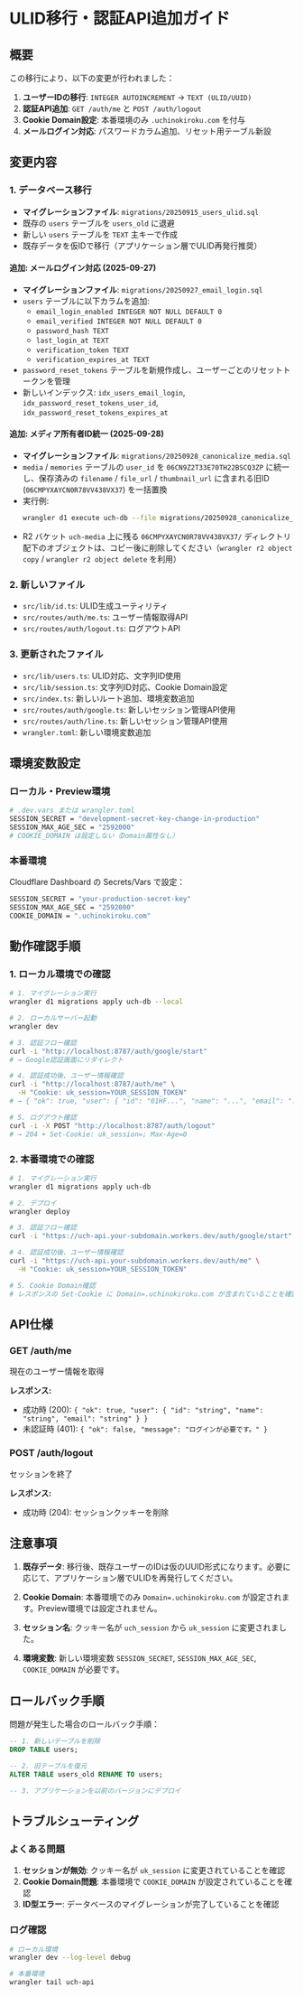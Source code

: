 # ULID移行・認証API追加ガイド

## 概要

この移行により、以下の変更が行われました：

1. **ユーザーIDの移行**: `INTEGER AUTOINCREMENT` → `TEXT (ULID/UUID)`
2. **認証API追加**: `GET /auth/me` と `POST /auth/logout`
3. **Cookie Domain設定**: 本番環境のみ `.uchinokiroku.com` を付与
4. **メールログイン対応**: パスワードカラム追加、リセット用テーブル新設

## 変更内容

### 1. データベース移行

- **マイグレーションファイル**: `migrations/20250915_users_ulid.sql`
- 既存の `users` テーブルを `users_old` に退避
- 新しい `users` テーブルを `TEXT` 主キーで作成
- 既存データを仮IDで移行（アプリケーション層でULID再発行推奨）

#### 追加: メールログイン対応 (2025-09-27)

- **マイグレーションファイル**: `migrations/20250927_email_login.sql`
- `users` テーブルに以下カラムを追加:
  - `email_login_enabled INTEGER NOT NULL DEFAULT 0`
  - `email_verified INTEGER NOT NULL DEFAULT 0`
  - `password_hash TEXT`
  - `last_login_at TEXT`
  - `verification_token TEXT`
  - `verification_expires_at TEXT`
- `password_reset_tokens` テーブルを新規作成し、ユーザーごとのリセットトークンを管理
- 新しいインデックス: `idx_users_email_login`, `idx_password_reset_tokens_user_id`, `idx_password_reset_tokens_expires_at`

#### 追加: メディア所有者ID統一 (2025-09-28)

- **マイグレーションファイル**: `migrations/20250928_canonicalize_media.sql`
- `media` / `memories` テーブルの `user_id` を `06CN9Z2T33E70TH22BSCQ3ZP` に統一し、保存済みの `filename` / `file_url` / `thumbnail_url` に含まれる旧ID (`06CMPYXAYCN0R78VV438VX37`) を一括置換
- 実行例:
  ```bash
  wrangler d1 execute uch-db --file migrations/20250928_canonicalize_media.sql
  ```
- R2 バケット `uch-media` 上に残る `06CMPYXAYCN0R78VV438VX37/` ディレクトリ配下のオブジェクトは、コピー後に削除してください（`wrangler r2 object copy` / `wrangler r2 object delete` を利用）

### 2. 新しいファイル

- `src/lib/id.ts`: ULID生成ユーティリティ
- `src/routes/auth/me.ts`: ユーザー情報取得API
- `src/routes/auth/logout.ts`: ログアウトAPI

### 3. 更新されたファイル

- `src/lib/users.ts`: ULID対応、文字列ID使用
- `src/lib/session.ts`: 文字列ID対応、Cookie Domain設定
- `src/index.ts`: 新しいルート追加、環境変数追加
- `src/routes/auth/google.ts`: 新しいセッション管理API使用
- `src/routes/auth/line.ts`: 新しいセッション管理API使用
- `wrangler.toml`: 新しい環境変数追加

## 環境変数設定

### ローカル・Preview環境

```bash
# .dev.vars または wrangler.toml
SESSION_SECRET = "development-secret-key-change-in-production"
SESSION_MAX_AGE_SEC = "2592000"
# COOKIE_DOMAIN は設定しない（Domain属性なし）
```

### 本番環境

Cloudflare Dashboard の Secrets/Vars で設定：

```bash
SESSION_SECRET = "your-production-secret-key"
SESSION_MAX_AGE_SEC = "2592000"
COOKIE_DOMAIN = ".uchinokiroku.com"
```

## 動作確認手順

### 1. ローカル環境での確認

```bash
# 1. マイグレーション実行
wrangler d1 migrations apply uch-db --local

# 2. ローカルサーバー起動
wrangler dev

# 3. 認証フロー確認
curl -i "http://localhost:8787/auth/google/start"
# → Google認証画面にリダイレクト

# 4. 認証成功後、ユーザー情報確認
curl -i "http://localhost:8787/auth/me" \
  -H "Cookie: uk_session=YOUR_SESSION_TOKEN"
# → { "ok": true, "user": { "id": "01HF...", "name": "...", "email": "..." } }

# 5. ログアウト確認
curl -i -X POST "http://localhost:8787/auth/logout"
# → 204 + Set-Cookie: uk_session=; Max-Age=0
```

### 2. 本番環境での確認

```bash
# 1. マイグレーション実行
wrangler d1 migrations apply uch-db

# 2. デプロイ
wrangler deploy

# 3. 認証フロー確認
curl -i "https://uch-api.your-subdomain.workers.dev/auth/google/start"

# 4. 認証成功後、ユーザー情報確認
curl -i "https://uch-api.your-subdomain.workers.dev/auth/me" \
  -H "Cookie: uk_session=YOUR_SESSION_TOKEN"

# 5. Cookie Domain確認
# レスポンスの Set-Cookie に Domain=.uchinokiroku.com が含まれていることを確認
```

## API仕様

### GET /auth/me

現在のユーザー情報を取得

**レスポンス:**
- 成功時 (200): `{ "ok": true, "user": { "id": "string", "name": "string", "email": "string" } }`
- 未認証時 (401): `{ "ok": false, "message": "ログインが必要です。" }`

### POST /auth/logout

セッションを終了

**レスポンス:**
- 成功時 (204): セッションクッキーを削除

## 注意事項

1. **既存データ**: 移行後、既存ユーザーのIDは仮のUUID形式になります。必要に応じて、アプリケーション層でULIDを再発行してください。

2. **Cookie Domain**: 本番環境でのみ `Domain=.uchinokiroku.com` が設定されます。Preview環境では設定されません。

3. **セッション名**: クッキー名が `uch_session` から `uk_session` に変更されました。

4. **環境変数**: 新しい環境変数 `SESSION_SECRET`, `SESSION_MAX_AGE_SEC`, `COOKIE_DOMAIN` が必要です。

## ロールバック手順

問題が発生した場合のロールバック手順：

```sql
-- 1. 新しいテーブルを削除
DROP TABLE users;

-- 2. 旧テーブルを復元
ALTER TABLE users_old RENAME TO users;

-- 3. アプリケーションを以前のバージョンにデプロイ
```

## トラブルシューティング

### よくある問題

1. **セッションが無効**: クッキー名が `uk_session` に変更されていることを確認
2. **Cookie Domain問題**: 本番環境で `COOKIE_DOMAIN` が設定されていることを確認
3. **ID型エラー**: データベースのマイグレーションが完了していることを確認

### ログ確認

```bash
# ローカル環境
wrangler dev --log-level debug

# 本番環境
wrangler tail uch-api
```
